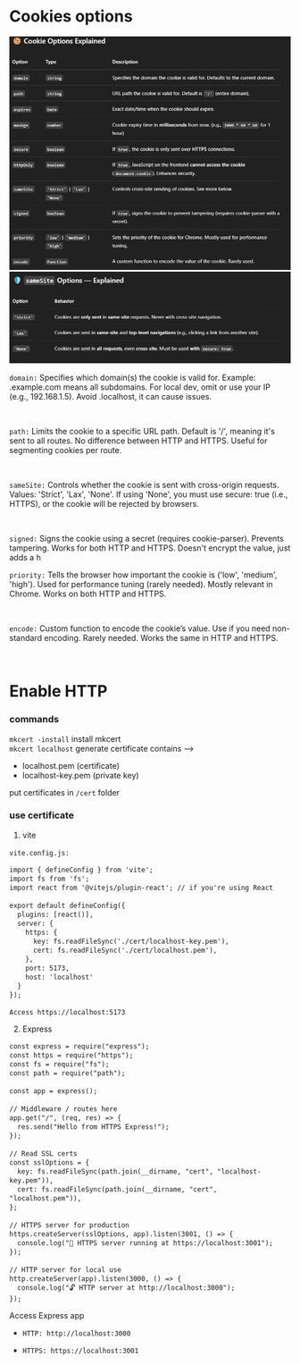 # Cookies options

![](cookie_options.png)
![](cookie_options__2.png)

`domain:` Specifies which domain(s) the cookie is valid for. Example: .example.com means all subdomains. For local dev, omit or use your IP (e.g., 192.168.1.5). Avoid .localhost, it can cause issues.

</br>

`path:` Limits the cookie to a specific URL path. Default is '/', meaning it's sent to all routes. No difference between HTTP and HTTPS. Useful for segmenting cookies per route.

</br>

`sameSite:` Controls whether the cookie is sent with cross-origin requests. Values: 'Strict', 'Lax', 'None'. If using 'None', you must use secure: true (i.e., HTTPS), or the cookie will be rejected by browsers.

</br>

`signed:` Signs the cookie using a secret (requires cookie-parser). Prevents tampering. Works for both HTTP and HTTPS. Doesn't encrypt the value, just adds a h
</br>

`priority:` Tells the browser how important the cookie is ('low', 'medium', 'high'). Used for performance tuning (rarely needed). Mostly relevant in Chrome. Works on both HTTP and HTTPS.

</br>

`encode:` Custom function to encode the cookie’s value. Use if you need non-standard encoding. Rarely needed. Works the same in HTTP and HTTPS.

</br>

# Enable HTTP

### commands

`mkcert -install` install mkcert \
`mkcert localhost` generate certificate contains -->

- localhost.pem (certificate)
- localhost-key.pem (private key)

put certificates in `/cert` folder

### use certificate

1. vite

`vite.config.js:`

```
import { defineConfig } from 'vite';
import fs from 'fs';
import react from '@vitejs/plugin-react'; // if you're using React

export default defineConfig({
  plugins: [react()],
  server: {
    https: {
      key: fs.readFileSync('./cert/localhost-key.pem'),
      cert: fs.readFileSync('./cert/localhost.pem'),
    },
    port: 5173,
    host: 'localhost'
  }
});

```

`Access https://localhost:5173`

2. Express

```
const express = require("express");
const https = require("https");
const fs = require("fs");
const path = require("path");

const app = express();

// Middleware / routes here
app.get("/", (req, res) => {
  res.send("Hello from HTTPS Express!");
});

// Read SSL certs
const sslOptions = {
  key: fs.readFileSync(path.join(__dirname, "cert", "localhost-key.pem")),
  cert: fs.readFileSync(path.join(__dirname, "cert", "localhost.pem")),
};

// HTTPS server for production
https.createServer(sslOptions, app).listen(3001, () => {
  console.log("🚀 HTTPS server running at https://localhost:3001");
});

// HTTP server for local use
http.createServer(app).listen(3000, () => {
  console.log("🔓 HTTP server at http://localhost:3000");
});

```

Access Express app

- `HTTP: http://localhost:3000`

- `HTTPS: https://localhost:3001`
